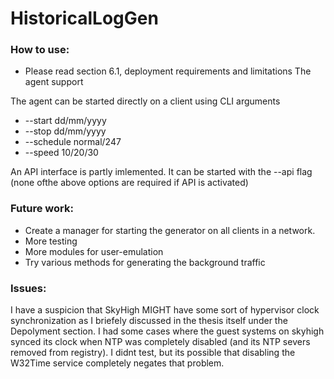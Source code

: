 # HistoricalLogGen

### How to use:
 - Please read section 6.1, deployment requirements and limitations
The agent support

The agent can be started directly on a client using CLI arguments
 
 - --start dd/mm/yyyy
 - --stop dd/mm/yyyy
 - --schedule normal/247
 - --speed 10/20/30

An API interface is partly imlemented. It can be started with the 
--api flag (none ofthe above options are required if API is activated)


### Future work:
- Create a manager for starting the generator on all clients
in a network. 
- More testing
- More modules for user-emulation
- Try various methods for generating the background traffic

### Issues:
I have a suspicion that SkyHigh MIGHT have some sort of 
hypervisor clock synchronization as I briefely discussed in 
the thesis itself under the Depolyment section. I had 
some cases where the guest systems on skyhigh synced its 
clock when NTP was completely disabled (and its NTP severs
removed from registry). I didnt test, but its possible that
disabling the W32Time service completely negates that problem. 